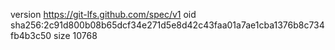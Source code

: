 version https://git-lfs.github.com/spec/v1
oid sha256:2c91d800b08b65dcf34e271d5e8d42c43faa01a7ae1cba1376b8c734fb4b3c50
size 10768
